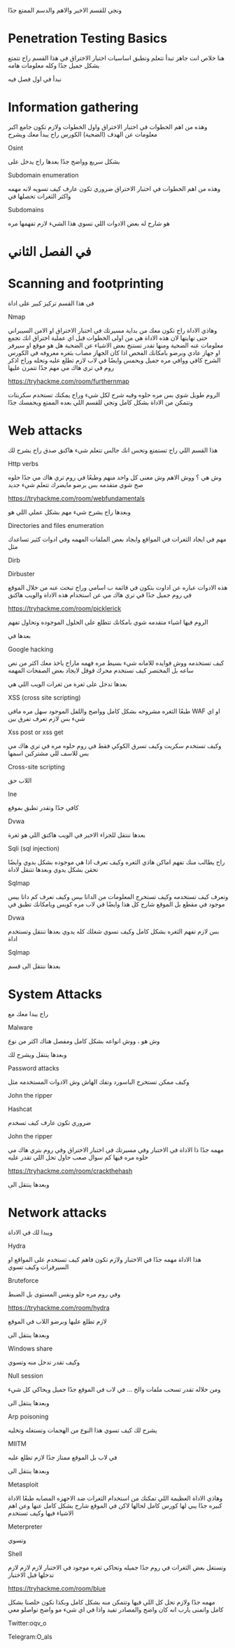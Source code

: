 
ونجي للقسم الاخير والاهم والدسم الممتع جدًا 

# Penetration Testing Basics


هنا خلاص انت جاهز تبدأ تتعلم وتطبق اساسيات اختبار الاختراق 
في هذا القسم راح تتمتع بشكل جميل جدًا 
وكله معلومات هامه 


نبدأ في اول فصل فيه 


 # Information gathering


وهذه من اهم الخطوات في اختبار الاختراق واول الخطوات ولازم تكون جامع اكبر معلومات عن الهدف (الضحية) 
الكورس راح يبدأ معك ويشرح 

Osint

بشكل سريع وواضح جدًا 
بعدها راح يدخل على

Subdomain  enumeration


وهذه من اهم الخطوات في اختبار الاختراق ضروري تكون عارف كيف تسويه لانه مهمه واكثر الثغرات تحصلها في 

Subdomains 

هو شارح له بعض الادوات اللي تسوي هذا الشيء 
لازم تفهمها مره 

# في الفصل الثاني
 

# Scanning and footprinting 

في هذا القسم تركيز كبير على اداة 

Nmap 

وهاذي الاداة راح تكون معك من بداية مسيرتك في اختبار الاختراق او الامن السيبراني حتى نهايتها 
لان هذه الاداة هي من اولى الخطوات قبل اي عملية اختراق انك تجمع معلومات عنه الضحية ومنها تقدر تستنج بعض الاشياء عن الضحية هل هو موقع او سيرفر او جهاز عادي 
وبرضو بامكانك الفحص اذا كان الجهاز مصاب بثغره معروفه 
في الكورس الشرح كافي ووافي مره جميل ويحمس 
وايضًا في لاب لازم تطلع عليه وتحله 
وراح اذكر روم في تري هاك مي مهم جدًا تتمرن عليها 

https://tryhackme.com/room/furthernmap

الروم طويل شوي بس مره حلوه وفيه شرح لكل شيء 
وراح يمكنك تستخدم سكربتات 
وتتمكن من الاداة بشكل كامل 
ونجي للقسم اللي بعده الممتع ويحمسك جدًا 

# Web attacks

هذا القسم اللي راح تستمتع وتحس انك جالس تتعلم شيء هاكنق صدق
راح يشرح لك 

Http verbs

وش هي ؟
ووش الاهم 
وش معنى كل واحد منهم 
وطبعًا في روم تري هاك مي جدًا حلوه صح شوي متقدمه بس برضو مايضرك تتعلم شيء جديد
 

https://tryhackme.com/room/webfundamentals 

وبعدها راح يشرح شيء مهم بشكل عملي اللي هو

Directories and files enumeration

مهم في ايجاد الثغرات في المواقع وايجاد بعض الملفات المهمه 
وفي ادوات كثير تساعدك 
مثل 

Dirb

Dirbuster

هذه الادوات عباره عن اداوت بتكون في قائمة ب اسامي 
وراح تبحث عنه من خلال الموقع 
في روم جميل جدًا في تري هاك مي 
عن استخدام هذه الاداة والويب هاكنق

https://tryhackme.com/room/picklerick

الروم فيها اشياء متقدمه شوي بامكانك تتطلع على الحلول الموجوده وتحاول تفهم 

بعدها في 

Google hacking 

كيف تستخدمه ووش فوايده
للامانه شيء بسيط مره فهمه ماراح ياخذ معك اكثر من نص ساعه 
بل المختصر كيف تستخدم محرك قوقل لايجاد بعض الصفحات المهمه 

بعدها تدخل على ثغرة من ثغرات الويب 
اللي هي 

XSS (cross site scripting)

طبعًا الثغره مشروحه بشكل كامل وواضح 
واللفل الموجود سهل مره 
مافي 
WAF
او اي شيء 
بس لازم تعرف تفرق بين 

Xss post or xss get

وكيف تستخدم سكربت 
وكيف تسرق الكوكي 
فقط 
في روم حلوه مره في تري هاك مي 
بس للاسف للي مشتركين 
اسمها 

Cross-site scripting 

اللاب حق 

Ine 

كافي جدًا وتقدر تطبق بموقع 

Dvwa 

بعدها ننتقل للجزاء الاخير في الويب هاكنق 
اللي هو ثغرة 

Sqli (sql injection)

راح يطالب منك تفهم اماكن هاذي الثغره وكيف تعرف اذا هي موجوده بشكل يدوي 
وايضًا تحقن بشكل يدوي 
وبعدها تتنقل لاداة 

Sqlmap 

وتعرف كيف تستخدمه وكيف تستخرج المعلومات من الداتا بيس وكيف تعرف كم داتا بيس موجود 
في مقطع بل الموقع شارح كل هذا 
وايضًا في لاب مره كويس 
وبامكانك تطبق في 

Dvwa 

بس لازم تفهم الثغره بشكل كامل 
وكيف تسوي شغلك كله يدوي 
بعدها تنتقل وتستخدم اداة 

Sqlmap 

بعدها ننتقل الى قسم 

# System Attacks

راح يبدا معك مع 

Malware

وش هو ، ووش انواعه بشكل كامل ومفصل 
هناك اكثر من نوع 

وبعدها ينتقل ويشرح لك 

Password attacks

وكيف ممكن تستخرج الباسورد 
وتفك الهاش 
وش الادوات المستخدمه مثل 

John the ripper

Hashcat

ضروري تكون عارف كيف تسخدم 

John the ripper

مهمه جدًا ذا الاداة في الاختبار وفي مسيرتك في اختبار الاختراق 
وفي روم بتري هاك مي حلوه مره فيها كم سوال صعب 
حاول تحل اللي تقدر عليه 

https://tryhackme.com/room/crackthehash 

وبعدها ينتقل الى 

# Network attacks

ويبدا لك في الاداة 

Hydra

هذا الاداة مهمه جدًا في الاختبار ولازم تكون فاهم كيف تستخدم على المواقع او السيرفرات 
وكيف تسوي 

Bruteforce

وفي روم مره حلو ونفس المستوى بل الضبط 

https://tryhackme.com/room/hydra

لازم تطلع عليها 
وبرضو اللاب في الموقع 

وبعدها ينتقل الى 

Windows share

وكيف تقدر تدخل منه وتسوي 

Null session

ومن خلاله تقدر تسحب ملفات والخ … 
في لاب في الموقع جدًا جميل ويحاكي كل شيء 

وبعدها ينتقل الى 

Arp poisoning

يشرح لك كيف تسوي هذا النوع من الهجمات 
وتستغله وتخليه

MIITM

في لاب بل الموقع ممتاز جدًا لازم تطلع عليه 

وبعدها ينتقل الى

Metasploit

وهاذي الاداة العظيمة 
اللي تمكنك من استخدام الثغرات ضد الاجهزه المصابه 
طبعًا الاداة كبيره جدًا يبي لها كورس كامل لحالها 
لاكن في الموقع شارح بشكل كامل عنها وعن اهم الاشياء فيها وكيف تستخدم 

Meterpreter 

وتسوي 

Shell

وتستغل بعض الثغرات 
في روم جدًا جميله وتحاكي ثغره موجود في الاختبار 
لازم لازم لازم تدخلها قبل الاختبار 

https://tryhackme.com/room/blue 

مهمه جدًا ولازم تحل كل اللي فيها وتتمكن منه بشكل كامل
وبكذا نكون خلصنا بشكل كامل واتمنى يارب انه كان واضح والمصادر تفيد 
واذا في اي شيء مو واضح 
تواصلو معي 

Twitter:oqv_o

Telegram:O_als

